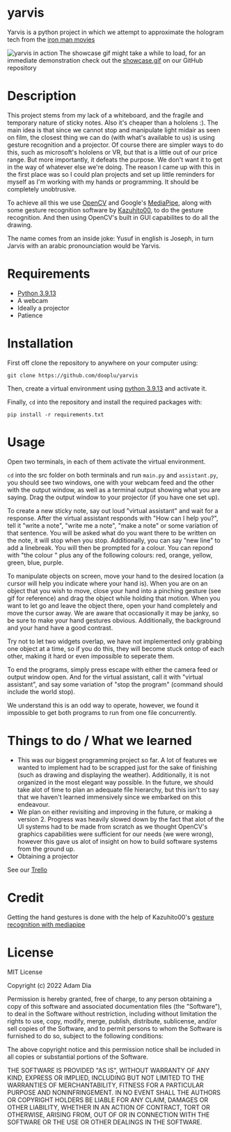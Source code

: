 # yarvis

Yarvis is a python project in which we attempt to approximate the hologram tech from the [iron man movies](https://youtu.be/WNu6fRo_7fg)

![yarvis in action](https://github.com/dooplu/yarvis/blob/main/showcase.gif)
The showcase gif might take a while to load, for an immediate demonstration check out the [showcase.gif](https://github.com/dooplu/yarvis-old/blob/main/showcase.gif) on our GitHub repository

# Description

This project stems from my lack of a whiteboard, and the fragile and temporary nature of sticky notes. Also it's cheaper than a hololens :).
The main idea is that since we cannot stop and manipulate light midair as seen on film, the closest thing we can do (with what's available to us) is using gesture recognition and a projector.
Of course there are simpler ways to do this, such as microsoft's hololens or VR, but that is a little out of our price range. But more importantly, it defeats the purpose. We don't want it to get in the way of whatever else we're doing. The reason I came up with this in the first place was so I could plan projects and set up little reminders for myself as I'm working with my hands or programming. It should be completely unobtrusive.

To achieve all this we use [OpenCV](https://opencv.org/) and Google's [MediaPipe](https://google.github.io/mediapipe/), along with some gesture recognition software by [Kazuhito00](https://github.com/Kazuhito00), to do the gesture recognition. And then using OpenCV's built in GUI capabilites to do all the drawing.

The name comes from an inside joke: Yusuf in english is Joseph, in turn Jarvis with an arabic pronounciation would be Yarvis.

# Requirements
- [Python 3.9.13](https://www.python.org/downloads/release/python-3913/)
- A webcam
- Ideally a projector
- Patience

# Installation

First off clone the repository to anywhere on your computer using:
```
git clone https://github.com/dooplu/yarvis
```

Then, create a virtual environment using [python 3.9.13](https://www.python.org/downloads/release/python-3913/) and activate it.

Finally, `cd` into the repository and install the required packages with:
```
pip install -r requirements.txt
```

# Usage

Open two terminals, in each of them activate the virtual environment. 

`cd` into the src folder on both terminals and run `main.py` and `assistant.py`, you should see two windows, one with your webcam feed and the other with the output window, as well as a terminal output showing what you are saying. Drag the output window to your projector (if you have one set up).

To create a new sticky note, say out loud "virtual assistant" and wait for a response. After the virtual assistant responds with "How can I help you?", tell it "write a note", "write me a note", "make a note" or some variation of that sentence. You will be asked what do you want there to be written on the note, it will stop when you stop. Additionally, you can say "new line" to add a linebreak. You will then be prompted for a colour. You can repond with "the colour " plus any of the following colours: red, orange, yellow, green, blue, purple.

To manipulate objects on screen, move your hand to the desired location (a cursor will help you indicate where your hand is). When you are on an object that you wish to move, close your hand into a pinching gesture (see gif for reference) and drag the object while holding that motion. When you want to let go and leave the object there, open your hand completely and move the cursor away. We are aware that occasionally it may be janky, so be sure to make your hand gestures obvious. Additionally, the background and your hand have a good contrast.

Try not to let two widgets overlap, we have not implemented only grabbing one object at a time, so if you do this, they will become stuck ontop of each other, making it hard or even impossible to seperate them. 

To end the programs, simply press escape with either the camera feed or output window open. And for the virtual assistant, call it with "virtual assistant", and say some variation of "stop the program" (command should include the world stop).

We understand this is an odd way to operate, however, we found it impossible to get both programs to run from one file concurrently.

# Things to do / What we learned

- This was our biggest programming project so far. A lot of features we wanted to implement had to be scrapped just for the sake of finishing (such as drawing and displaying the weather). Additionally, it is not organized in the most elegant way possible. In the future, we should take alot of time to plan an adequate file hierarchy, but this isn't to say that we haven't learned immensively since we embarked on this endeavour.
- We plan on either revisiting and improving in the future, or making a version 2. Progress was heavily slowed down by the fact that alot of the UI systems had to be made from scratch as we thought OpenCV's graphics capabilities were sufficient for our needs (we were wrong), however this gave us alot of insight on how to build software systems from the ground up.
- Obtaining a projector

See our [Trello](https://trello.com/b/HLfzcOHO/yarvis)

# Credit
Getting the hand gestures is done with the help of Kazuhito00's [gesture recognition with mediapipe](https://github.com/Kazuhito00/hand-gesture-recognition-using-mediapipe)

# License



MIT License

Copyright (c) 2022 Adam Dia

Permission is hereby granted, free of charge, to any person obtaining a copy of this software and associated documentation files (the "Software"), to deal in the Software without restriction, including without limitation the rights to use, copy, modify, merge, publish, distribute, sublicense, and/or sell copies of the Software, and to permit persons to whom the Software is furnished to do so, subject to the following conditions:

The above copyright notice and this permission notice shall be included in all copies or substantial portions of the Software.

THE SOFTWARE IS PROVIDED "AS IS", WITHOUT WARRANTY OF ANY KIND, EXPRESS OR IMPLIED, INCLUDING BUT NOT LIMITED TO THE WARRANTIES OF MERCHANTABILITY, FITNESS FOR A PARTICULAR PURPOSE AND NONINFRINGEMENT. IN NO EVENT SHALL THE AUTHORS OR COPYRIGHT HOLDERS BE LIABLE FOR ANY CLAIM, DAMAGES OR OTHER LIABILITY, WHETHER IN AN ACTION OF CONTRACT, TORT OR OTHERWISE, ARISING FROM, OUT OF OR IN CONNECTION WITH THE SOFTWARE OR THE USE OR OTHER DEALINGS IN THE SOFTWARE.
